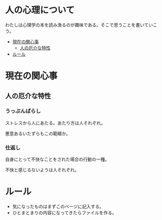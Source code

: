 # 人の心理について

わたしは心理学の本を読み漁るのが趣味である。そこで思うことを書いていこう。

* [現在の関心事](#現在の関心事)
    * [人の厄介な特性](#人の厄介な特性)
* [ルール](#ルール)

# 現在の関心事

## 人の厄介な特性

### うっぷんばらし

ストレスから人にあたる。あたり方は人それぞれ。

悪意あるいたずらもこの範疇か。

### 仕返し

自身にとって不快なことをされた場合の行動の一種。

不快と感じるないようは人それぞれ。

# ルール

* 気になったものはまずこのページに記入する。
* ひとまとまりの内容になってきたらファイルを作る。

